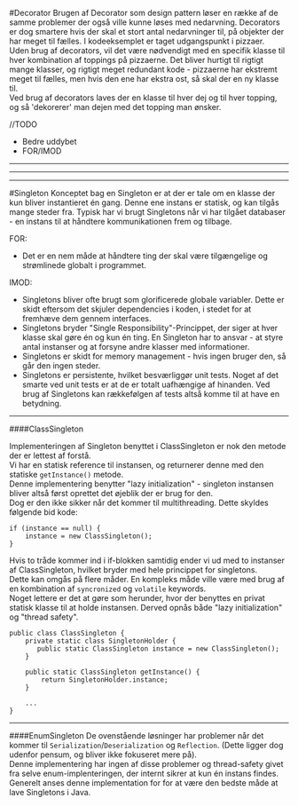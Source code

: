 #Decorator
Brugen af Decorator som design pattern løser en række af de samme problemer der også ville kunne løses med nedarvning.
Decorators er dog smartere hvis der skal et stort antal nedarvninger til, på objekter der har meget til fælles.
I kodeeksemplet er taget udgangspunkt i pizzaer.\
Uden brug af decorators, vil det være nødvendigt med en specifik klasse til hver kombination af toppings på pizzaerne.
Det bliver hurtigt til rigtigt mange klasser, og rigtigt meget redundant kode - pizzaerne har ekstremt meget til fælles,
men hvis den ene har ekstra ost, så skal der en ny klasse til. \
Ved brug af decorators laves der en klasse til hver dej og til hver topping, og så 'dekorerer' man dejen med det topping man ønsker.

//TODO
- Bedre uddybet
- FOR/IMOD

---
---
---
#Singleton
Konceptet bag en Singleton er at der er tale om en klasse der kun bliver instantieret én gang. Denne ene instans er statisk, og kan tilgås mange steder fra.
Typisk har vi brugt Singletons når vi har tilgået databaser - en instans til at håndtere kommunikationen frem og tilbage.

FOR:
- Det er en nem måde at håndtere ting der skal være tilgængelige og strømlinede globalt i programmet.

IMOD:
- Singletons bliver ofte brugt som glorificerede globale variabler. Dette er skidt eftersom det skjuler dependencies i koden, i stedet for at fremhæve dem gennem interfaces.
- Singletons bryder "Single Responsibility"-Princippet, der siger at hver klasse skal gøre én og kun én ting. En Singleton har to ansvar - at styre antal instanser og at forsyne andre klasser med informationer.
- Singletons er skidt for memory management - hvis ingen bruger den, så går den ingen steder.
- Singletons er persistente, hvilket besværliggør unit tests. Noget af det smarte ved unit tests er at de er totalt uafhængige af hinanden. Ved brug af Singletons kan rækkefølgen af tests altså komme til at have en betydning.

---
####ClassSingleton

Implementeringen af Singleton benyttet i ClassSingleton er nok den metode der er lettest af forstå.\
Vi har en statisk reference til instansen, og returnerer denne med den statiske `getInstance()` metode.\
Denne implementering benytter "lazy initialization" - singleton instansen bliver altså først oprettet det øjeblik der er brug for den.\
Dog er den ikke sikker når det kommer til multithreading. Dette skyldes følgende bid kode:
```
if (instance == null) {
    instance = new ClassSingleton();
}
```
Hvis to tråde kommer ind i if-blokken samtidig ender vi ud med to instanser af ClassSingleton, hvilket bryder med hele princippet for singletons.\
Dette kan omgås på flere måder. En kompleks måde ville være med brug af en kombination af `syncronized` og `volatile` keywords.\
Noget lettere er det at gøre som herunder, hvor der benyttes en privat statisk klasse til at holde instansen. Derved opnås både "lazy initialization" og "thread safety".
```
public class ClassSingleton {
    private static class SingletonHolder {
       public static ClassSingleton instance = new ClassSingleton();
    }
 
    public static ClassSingleton getInstance() {
        return SingletonHolder.instance;
    }

    ...
}
```
---
####EnumSingleton
De ovenstående løsninger har problemer når det kommer til `Serialization`/`Deserialization` og `Reflection`. (Dette ligger dog udenfor pensum, og bliver ikke fokuseret mere på).\
Denne implementering har ingen af disse problemer og thread-safety givet fra selve enum-implenteringen, der internt sikrer at kun én instans findes.\
Generelt anses denne implementation for for at være den bedste måde at lave Singletons i Java. 